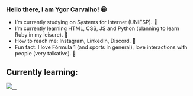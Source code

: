 ### Hello there, I am Ygor Carvalho! 😁

- I’m currently studying on Systems for Internet (UNIESP). 🎒
- I’m currently learning HTML, CSS, JS and Python (planning to learn Ruby in my leisure). 💭
- How to reach me: Instagram, LinkedIn, Discord. 📮
- Fun fact: I love Fórmula 1 (and sports in general), love interactions with people (very talkative). 🍞

## Currently learning: 

<div>
  <a href="https://github.com/farvillage">
  <img src="https://cdn.jsdelivr.net/gh/devicons/devicon/icons/html5/html5-original.svg" width "40" height "40"/>
  <img scr="https://cdn.jsdelivr.net/gh/devicons/devicon/icons/css3/css3-original.svg" width "40" height "40"/>
  <img scr="https://cdn.jsdelivr.net/gh/devicons/devicon/icons/javascript/javascript-original.svg" width "40" height "40"/>
  <img scr="https://cdn.jsdelivr.net/gh/devicons/devicon/icons/python/python-original.svg" width "40" height "40"/>
<div/> 
